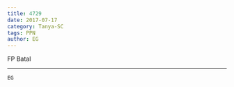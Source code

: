 ```yaml
---
title: 4729
date: 2017-07-17
category: Tanya-SC
tags: PPN
author: EG
---
```


FP Batal

---



`EG`
